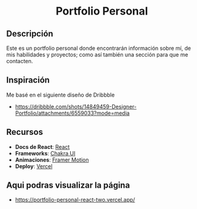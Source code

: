 <div align="center">
  <h1>Portfolio Personal</h1>
</div>

## Descripción
Este es un portfolio personal donde encontrarán información sobre mí, de mis habilidades y proyectos; como así también una sección para que me contacten.

## Inspiración
Me basé en el siguiente diseño de Dribbble

- https://dribbble.com/shots/14849459-Designer-Portfolio/attachments/6559033?mode=media


## Recursos
- **Docs de React**: [React](https://reactjs.org/docs/getting-started.html)
- **Frameworks**: [Chakra UI](https://chakra-ui.com/)
- **Animaciones**: [Framer Motion](https://www.framer.com/motion/)
- **Deploy**: [Vercel](https://vercel.com)


## Aqui podras visualizar la página
- https://portfolio-personal-react-two.vercel.app/





